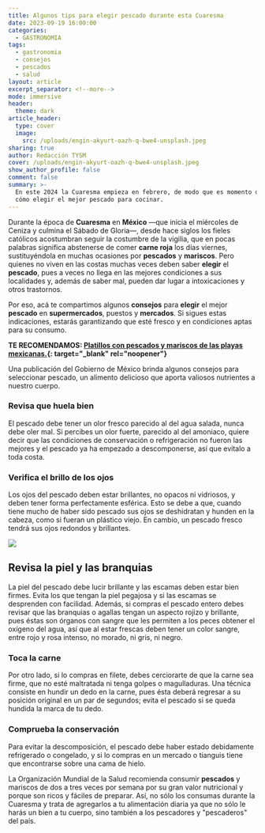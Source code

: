 ```yaml
---
title: Algunos tips para elegir pescado durante esta Cuaresma
date: 2023-09-19 16:00:00
categories:
  - GASTRONOMIA
tags:
  - gastronomia
  - consejos
  - pescados
  - salud
layout: article
excerpt_separator: <!--more-->
mode: immersive
header:
  theme: dark
article_header:
  type: cover
  image:
    src: /uploads/engin-akyurt-oazh-q-bwe4-unsplash.jpeg
sharing: true
author: Redacción TYSM
cover: /uploads/engin-akyurt-oazh-q-bwe4-unsplash.jpeg
show_author_profile: false
comment: false
summary: >-
  En este 2024 la Cuaresma empieza en febrero, de modo que es momento de saber
  cómo elegir el mejor pescado para cocinar.
---
```

Durante la época de **Cuaresma** en **México** —que inicia el miércoles de Ceniza y culmina el Sábado de Gloria—, desde hace siglos los fieles católicos acostumbran seguir la costumbre de la vigilia, que en pocas palabras significa abstenerse de comer **carne roja** los días viernes, sustituyéndola en muchas ocasiones por **pescados** y **mariscos**. Pero quienes no viven en las costas muchas veces deben saber **elegir** el **pescado**, pues a veces no llega en las mejores condiciones a sus localidades y, además de saber mal, pueden dar lugar a intoxicaciones y otros trastornos.

Por eso, acá te compartimos algunos **consejos** para **elegir** el mejor **pescado** en **supermercados**, puestos y **mercados**. Si sigues estas indicaciones, estarás garantizando que esté fresco y en condiciones aptas para su consumo.

**TE RECOMENDAMOS: [Platillos con pescados y mariscos de las playas mexicanas.](https://blog.tonoysumariachi.com/gastronomia/2023/03/28/platillos-con-pescados-y-mariscos-tipicos-de-las-playas-mexicanas.html){: target="_blank" rel="noopener"}**

Una publicación del Gobierno de México brinda algunos consejos para seleccionar pescado, un alimento delicioso que aporta valiosos nutrientes a nuestro cuerpo.

### Revisa que huela bien

El pescado debe tener un olor fresco parecido al del agua salada, nunca debe oler mal. Si percibes un olor fuerte, parecido al del amoniaco, quiere decir que las condiciones de conservación o refrigeración no fueron las mejores y el pescado ya ha empezado a descomponerse, así que evítalo a toda costa.

### Verifica el brillo de los ojos

Los ojos del pescado deben estar brillantes, no opacos ni vidriosos, y deben tener forma perfectamente esférica. Esto se debe a que, cuando tiene mucho de haber sido pescado sus ojos se deshidratan y hunden en la cabeza, como si fueran un plástico viejo. En cambio, un pescado fresco tendrá sus ojos redondos y brillantes.&nbsp;

![](https://upload.wikimedia.org/wikipedia/commons/thumb/1/13/Pescados_Mercado_Central.JPG/1024px-Pescados_Mercado_Central.JPG)

## Revisa la piel y las branquias

La piel del pescado debe lucir brillante y las escamas deben estar bien firmes. Evita los que tengan la piel pegajosa y si las escamas se desprenden con facilidad. Además, si compras el pescado entero debes revisar que las branquias o agallas tengan un aspecto rojizo y brillante, pues éstas son órganos con sangre que les permiten a los peces obtener el oxígeno del agua, así que al estar frescas deben tener un color sangre, entre rojo y rosa intenso, no morado, ni gris, ni negro.

### Toca la carne

Por otro lado, si lo compras en filete, debes cerciorarte de que la carne sea firme, que no esté maltratada ni tenga golpes o magulladuras. Una técnica consiste en hundir un dedo en la carne, pues ésta deberá regresar a su posición original en un par de segundos; evita el pescado si se queda hundida la marca de tu dedo.&nbsp;

### Comprueba la conservación

Para evitar la descomposición, el pescado debe haber estado debidamente refrigerado o congelado, y si lo compras en un mercado o tianguis tiene que encontrarse sobre una cama de hielo.

La Organización Mundial de la Salud recomienda consumir **pescados** y mariscos de dos a tres veces por semana por su gran valor nutricional y porque son ricos y fáciles de preparar. Así, no sólo los consumas durante la Cuaresma y trata de agregarlos a tu alimentación diaria ya que no sólo le harás un bien a tu cuerpo, sino también a los pescadores y "pescaderos" del país.